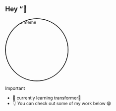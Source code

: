 ## Hey “👋  

<img src="https://github.com/hannaofficial/hannaofficial/assets/129774610/495f59bc-69c8-4c13-ba7d-9e00176cb9c6" style="width: 200px; height: 200px; border-radius: 50%; border: 2px solid #000;" alt="just a meme"> <br>


<!-- <img src="https://github.com/hannaofficial/hannaofficial/assets/129774610/4f3114cb-5110-4bc3-a1e3-01320f9f6a36" width="600" height='450px'   > -->

> [!IMPORTANT]
> - 🌱 currently learning transformer🤖
> - 👇 You can check out some of my work below 😁






<!--
**hannaofficial/hannaofficial** is a ✨ _special_ ✨ repository because its `README.md` (this file) appears on your GitHub profile.

Here are some ideas to get you started:

- 🔭 I’m currently working on ...
- 🌱 I’m currently learning ...
- 👯 I’m looking to collaborate on ...
- 🤔 I’m looking for help with ...
- 💬 Ask me about ...
- 📫 How to reach me: ...
- 😄 Pronouns: ...
- ⚡ Fun fact: ...
-->
